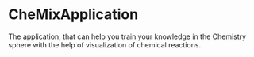 # CheMixApplication
The application, that can help you train your knowledge in the Chemistry sphere with the help of visualization of chemical reactions.
